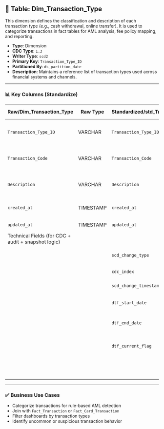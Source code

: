 ## 📜 Table: Dim_Transaction_Type

This dimension defines the classification and description of each transaction type (e.g., cash withdrawal, online transfer). It is used to categorize transactions in fact tables for AML analysis, fee policy mapping, and reporting.

- **Type**: Dimension  
- **CDC Type**: `1.3`  
- **Writer Type**: `scd2`  
- **Primary Key**: `Transaction_Type_ID`  
- **Partitioned By**: `ds_partition_date`  
- **Description**: Maintains a reference list of transaction types used across financial systems and channels.

---

### 📊 Key Columns (Standardize)

| Raw/Dim_Transaction_Type | Raw Type | Standardized/std_Transaction_Type | Standardized Type | Standardized/std_Transaction_Type_Hist | Description                                 | PK  | Note          |
|---------------------------|----------|-----------------------------------|-------------------|-----------------------------------------|---------------------------------------------|-----|---------------|
| `Transaction_Type_ID`     | VARCHAR  | `Transaction_Type_ID`             | VARCHAR           | `Transaction_Type_ID`                   | Unique ID for the transaction type          | ✅  | Primary key   |
| `Transaction_Code`        | VARCHAR  | `Transaction_Code`                | VARCHAR           | `Transaction_Code`                      | Internal or external code (e.g., TR001)     |     | Used in joins |
| `Description`             | VARCHAR  | `Description`                     | VARCHAR           | `Description`                           | Human-readable transaction type label       |     |               |
| `created_at`              | TIMESTAMP| `created_at`                      | TIMESTAMP         | `created_at`                             | Record creation timestamp                   |     | CDC 1.3        |
| `updated_at`              | TIMESTAMP| `updated_at`                      | TIMESTAMP         | `updated_at`                             | Last modified timestamp                     |     | CDC 1.3        |
|Technical Fields (for CDC + audit + snapshot logic)|
|                           |          | `scd_change_type`                 | STRING            | `scd_change_type`                        | `'cdc_insert'`, `'cdc_update'`, `'cdc_delete'` |     | SCD2 tracking |
|                           |          | `cdc_index`                       | INT               | `cdc_index`                              | Ingestion index                             |     | Optional       |
|                           |          | `scd_change_timestamp`           | TIMESTAMP         | `scd_change_timestamp`                   | Time of ingestion                           |     | Audit field    |
|                           |          | `dtf_start_date`                 | DATE              | `dtf_start_date`                         | SCD2 effective start date                   |     |                |
|                           |          | `dtf_end_date`                   | DATE              | `dtf_end_date`                           | SCD2 effective end date                     |     | NULL = active  |
|                           |          | `dtf_current_flag`               | BOOLEAN           | `dtf_current_flag`                       | TRUE = currently active version             |     |                |
|                           |          |                                  |                   | `ds_partition_date`                      | Partition field for history table           |     | `_Hist` only   |

---

### ✅ Business Use Cases

- Categorize transactions for rule-based AML detection  
- Join with `Fact_Transaction` or `Fact_Card_Transaction`  
- Filter dashboards by transaction types  
- Identify uncommon or suspicious transaction behavior